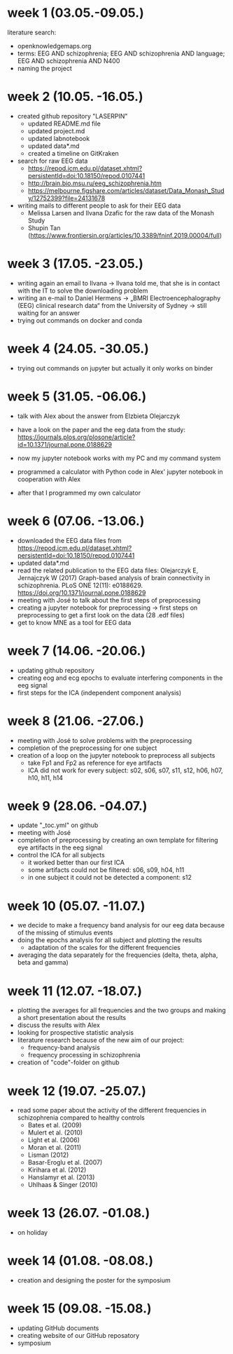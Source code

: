 # week 1 (03.05.-09.05.)
literature search:
 - openknowledgemaps.org
 - terms: EEG AND schizophrenia; EEG AND schizophrenia AND language; EEG AND schizophrenia AND N400
 - naming the project 

# week 2 (10.05. -16.05.)
* created github repository "LASERPIN"
  * updated README.md file
  * updated project.md
  * updated labnotebook
  * updated data*.md
  * created a timeline on GitKraken
* search for raw EEG data
  * https://repod.icm.edu.pl/dataset.xhtml?persistentId=doi:10.18150/repod.0107441
  * http://brain.bio.msu.ru/eeg_schizophrenia.htm
  * https://melbourne.figshare.com/articles/dataset/Data_Monash_Study/12752399?file=24131678
* writing mails to different people to ask for their EEG data
  * Melissa Larsen and Ilvana Dzafic for the raw data of the Monash Study 
  * Shupin Tan (https://www.frontiersin.org/articles/10.3389/fninf.2019.00004/full)

# week 3 (17.05. -23.05.)
* writing again an email to Ilvana -> Ilvana told me, that she is in contact with the IT to solve the downloading problem
* writing an e-mail to Daniel Hermens -> „BMRI Electroencephalography (EEG) clinical research data“ from the University of Sydney -> still waiting for an answer
* trying out commands on docker and conda

# week 4 (24.05. -30.05.)
* trying out commands on jupyter but actually it only works on binder 

# week 5 (31.05. -06.06.)
* talk with Alex about the answer from Elzbieta Olejarczyk
* have a look on the paper and the eeg data from the study: https://journals.plos.org/plosone/article?id=10.1371/journal.pone.0188629

* now my jupyter notebook works with my PC and my command system

* programmed a calculator with Python code in Alex' jupyter notebook in cooperation with Alex
* after that I programmed my own calculator

# week 6 (07.06. -13.06.)
* downloaded the EEG data files from https://repod.icm.edu.pl/dataset.xhtml?persistentId=doi:10.18150/repod.0107441
* updated data*.md
* read the related publication to the EEG data files: Olejarczyk E, Jernajczyk W (2017) Graph-based analysis of brain connectivity in schizophrenia. PLoS ONE 12(11): e0188629. https://doi.org/10.1371/journal.pone.0188629
* meeting with José to talk about the first steps of preprocessing
* creating a jupyter notebook for preprocessing -> first steps on preprocessing to get a first look on the data (28 .edf files)
* get to know MNE as a tool for EEG data

# week 7 (14.06. -20.06.)
* updating github repository
* creating eog and ecg epochs to evaluate interfering components in the eeg signal 
* first steps for the ICA (independent component analysis)

# week 8 (21.06. -27.06.)
* meeting with José to solve problems with the preprocessing
* completion of the preprocessing for one subject
* creation of a loop on the jupyter notebook to preprocess all subjects
  * take Fp1 and Fp2 as reference for eye artifacts
  * ICA did not work for every subject: s02, s06, s07, s11, s12, h06, h07, h10, h11, h14 

# week 9 (28.06. -04.07.)
* update "_toc.yml" on github 
* meeting with José 
* completion of preprocessing by creating an own template for filtering eye artifacts in the eeg signal
* control the ICA for all subjects
  * it worked better than our first ICA
  * some artifacts could not be filtered: s06, s09, h04, h11
  * in one subject it could not be detected a component: s12

# week 10 (05.07. -11.07.)
* we decide to make a frequency band analysis for our eeg data because of the missing of stimulus events
* doing the epochs analysis for all subject and plotting the results 
  * adaptation of the scales for the different frequencies
* averaging the data separately for the frequencies (delta, theta, alpha, beta and gamma)

# week 11 (12.07. -18.07.)
* plotting the averages for all frequencies and the two groups and making a short presentation about the results
* discuss the results with Alex 
* looking for prospective statistic analysis 
* literature research because of the new aim of our project:
  * frequency-band analysis
  * frequency processing in schizophrenia
* creation of "code"-folder on github

# week 12 (19.07. -25.07.)
* read some paper about the activity of the different frequencies in schizophrenia compared to healthy controls
  * Bates et al. (2009)
  * Mulert et al. (2010)
  * Light et al. (2006)
  * Moran et al. (2011)
  * Lisman (2012)
  * Basar-Eroglu et al. (2007)
  * Kirihara et al. (2012)
  * Hanslamyr et al. (2013)
  * Uhlhaas & Singer (2010)

# week 13 (26.07. -01.08.)
* on holiday

# week 14 (01.08. -08.08.)
* creation and designing the poster for the symposium

# week 15 (09.08. -15.08.)
* updating GitHub documents
* creating website of our GitHub reposatory
* symposium

